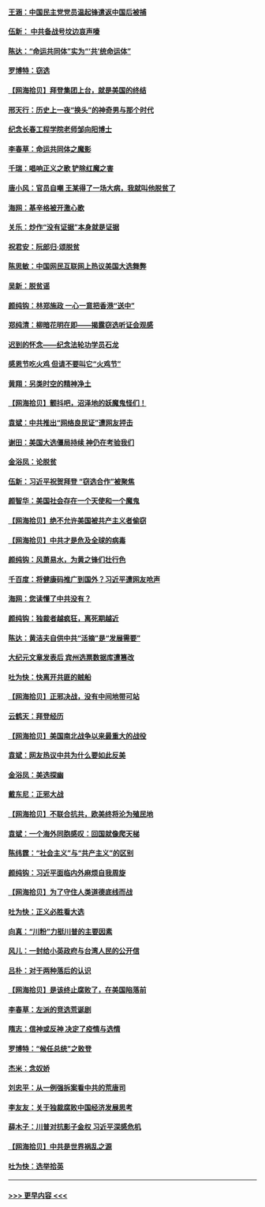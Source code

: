 #### [王涵：中国民主党党员温起锋遣返中国后被捕](../pages/nsc993/n12594540.md?t=12040902) 
#### [伍新： 中共备战号坟边哀声嚎](../pages/nsc993/n12593086.md?t=12040902) 
#### [陈达：“命运共同体”实为“‘共’统命运体”](../pages/nsc993/n12590865.md?t=12040902) 
#### [罗博特：窃选](../pages/nsc993/n12590619.md?t=12040902) 
#### [【网海拾贝】拜登集团上台，就是美国的终结](../pages/nsc993/n12589725.md?t=12040902) 
#### [邢天行：历史上一夜“换头”的神奇男与那个时代](../pages/nsc993/n12589424.md?t=12040902) 
#### [纪念长春工程学院老师邹向阳博士](../pages/nsc993/n12585390.md?t=12040902) 
#### [李春草：命运共同体之魔影](../pages/nsc993/n12585026.md?t=12040902) 
#### [千瑞：唱响正义之歌 铲除红魔之害](../pages/nsc993/n12585002.md?t=12040902) 
#### [唐小风：官员自嘲 王某得了一场大病，我就叫他脱贫了](../pages/nsc993/n12584981.md?t=12040902) 
#### [海网：基辛格被开激心歌](../pages/nsc993/n12584946.md?t=12040902) 
#### [关乐：炒作“没有证据”本身就是证据](../pages/nsc993/n12583146.md?t=12040902) 
#### [祝君安：阮郎归‧颂脱贫](../pages/nsc993/n12583119.md?t=12040902) 
#### [陈思敏：中国网民互联网上热议美国大选舞弊](../pages/nsc993/n12582845.md?t=12040902) 
#### [吴新：脱贫谣](../pages/nsc993/n12580839.md?t=12040902) 
#### [颜纯钩：林郑施政 一心一意把香港“送中”](../pages/nsc993/n12580805.md?t=12040902) 
#### [郑纯清：柳暗花明在即——揭露窃选听证会观感](../pages/nsc993/n12580795.md?t=12040902) 
#### [迟到的怀念——纪念法轮功学员石龙](../pages/nsc993/n12580245.md?t=12040902) 
#### [感恩节吃火鸡  但请不要叫它“火鸡节”](../pages/nsc993/n12580252.md?t=12040902) 
#### [黄翔：另类时空的精神净土](../pages/nsc993/n12578638.md?t=12040902) 
#### [【网海拾贝】颤抖吧，沼泽地的妖魔鬼怪们！](../pages/nsc993/n12578552.md?t=12040902) 
#### [袁斌：中共推出“网络良民证”遭网友抨击](../pages/nsc993/n12578511.md?t=12040902) 
#### [谢田：美国大选僵局持续 神仍在考验我们](../pages/nsc993/n12577432.md?t=12040902) 
#### [金浴凤：论脱贫](../pages/nsc993/n12576386.md?t=12040902) 
#### [伍新：习近平祝贺拜登 “窃选合作”被聚焦](../pages/nsc993/n12576358.md?t=12040902) 
#### [颜智华：美国社会存在一个天使和一个魔鬼](../pages/nsc993/n12574299.md?t=12040902) 
#### [【网海拾贝】绝不允许美国被共产主义者偷窃](../pages/nsc993/n12573396.md?t=12040902) 
#### [【网海拾贝】中共才是危及全球的病毒](../pages/nsc993/n12571204.md?t=12040902) 
#### [颜纯钩：风萧易水，为黄之锋们壮行色](../pages/nsc993/n12571487.md?t=12040902) 
#### [千百度：将健康码推广到国外？习近平遭网友呛声](../pages/nsc993/n12570808.md?t=12040902) 
#### [海网：您读懂了中共没有？](../pages/nsc993/n12570487.md?t=12040902) 
#### [颜纯钩：独裁者越疯狂，离死期越近](../pages/nsc993/n12569055.md?t=12040902) 
#### [陈达：黄洁夫自供中共“活摘”是“发展需要”](../pages/nsc993/n12568541.md?t=12040902) 
#### [大纪元文章发表后 宾州选票数据库遭篡改](../pages/nsc993/n12568105.md?t=12040902) 
#### [吐为快：快离开共匪的贼船](../pages/nsc993/n12568462.md?t=12040902) 
#### [【网海拾贝】正邪决战，没有中间地带可站](../pages/nsc993/n12568439.md?t=12040902) 
#### [云鹤天：拜登经历](../pages/nsc993/n12567294.md?t=12040902) 
#### [【网海拾贝】美国南北战争以来最重大的战役](../pages/nsc993/n12567247.md?t=12040902) 
#### [袁斌：网友热议中共为什么要如此反美](../pages/nsc993/n12567162.md?t=12040902) 
#### [金浴凤：美选探幽](../pages/nsc993/n12567147.md?t=12040902) 
#### [戴东尼：正邪大战](../pages/nsc993/n12567033.md?t=12040902) 
#### [【网海拾贝】不联合抗共，欧美终将沦为殖民地](../pages/nsc993/n12565068.md?t=12040902) 
#### [袁斌：一个海外同胞感叹：回国就像爬天梯](../pages/nsc993/n12564986.md?t=12040902) 
#### [陈纬霆：“社会主义”与“共产主义”的区别](../pages/nsc993/n12562417.md?t=12040902) 
#### [颜纯钩：习近平面临内外麻烦自我周旋](../pages/nsc993/n12563356.md?t=12040902) 
#### [【网海拾贝】为了守住人类道德底线而战](../pages/nsc993/n12562542.md?t=12040902) 
#### [吐为快：正义必胜看大选](../pages/nsc993/n12561967.md?t=12040902) 
#### [向真：“川粉”力挺川普的主要因素](../pages/nsc993/n12560774.md?t=12040902) 
#### [风儿：一封给小英政府与台湾人民的公开信](../pages/nsc993/n12560581.md?t=12040902) 
#### [吕朴：对于两种落后的认识](../pages/nsc993/n12560492.md?t=12040902) 
#### [【网海拾贝】是该终止腐败了，在美国陷落前](../pages/nsc993/n12559936.md?t=12040902) 
#### [李春草：左派的竞选荒诞剧](../pages/nsc993/n12558380.md?t=12040902) 
#### [隋志：信神或反神 决定了疫情与选情](../pages/nsc993/n12558255.md?t=12040902) 
#### [罗博特：“候任总统”之败登](../pages/nsc993/n12558189.md?t=12040902) 
#### [杰米：念奴娇](../pages/nsc993/n12558174.md?t=12040902) 
#### [刘忠平：从一例强拆案看中共的荒唐司](../pages/nsc993/n12558036.md?t=12040902) 
#### [李友友：关于独裁腐败中国经济发展思考](../pages/nsc993/n12558004.md?t=12040902) 
#### [薛木子：川普对抗影子金权 习近平深感危机](../pages/nsc993/n12557342.md?t=12040902) 
#### [【网海拾贝】中共是世界祸乱之源](../pages/nsc993/n12555353.md?t=12040902) 
#### [吐为快：选举拾英](../pages/nsc993/n12555041.md?t=12040902) 

----
#### [ >>> 更早内容 <<< ](../indexes/nsc993-earlier.md)
